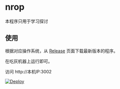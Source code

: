 # nrop

本程序只用于学习探讨


## 使用

根据对应操作系统，从 [Release](https://github.com/reruin/nrop/releases) 页面下载最新版本的程序。

在吃灰机器上运行即可。


访问 http://本机IP:3002

[![Deploy](https://www.herokucdn.com/deploy/button.png)](https://heroku.com/deploy)

